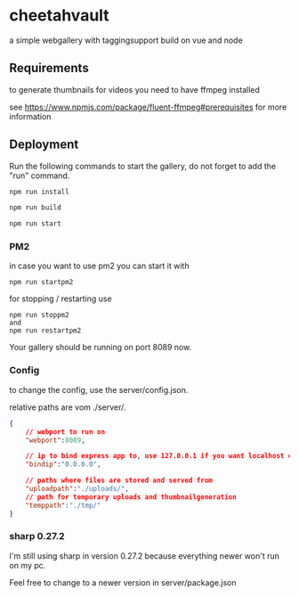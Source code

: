 # cheetahvault 

a simple webgallery with  taggingsupport build on vue and node


## Requirements
to generate thumbnails for videos you need to have ffmpeg installed

see https://www.npmjs.com/package/fluent-ffmpeg#prerequisites for more information

## Deployment

Run the following commands to start the gallery, do not forget to add the "run" command.

```bash
npm run install

npm run build

npm run start
```

### PM2
in case you want to use pm2 you can start it with
```
npm run startpm2
```
for stopping / restarting use
```
npm run stoppm2
and
npm run restartpm2
```

Your gallery should be running on port 8089 now.

### Config
to change the config, use the server/config.json.

relative paths are vom ./server/.
```json
{
    // webport to run on
    "webport":8089,

    // ip to bind express app to, use 127.0.0.1 if you want localhost only
    "bindip":"0.0.0.0",

    // paths where files are stored and served from
    "uploadpath":"./uploads/",
    // path for temporary uploads and thumbnailgeneration
    "temppath":"./tmp/"
}
```

### sharp 0.27.2
I'm still using sharp in version 0.27.2 because everything newer won't run on my pc.

Feel free to change to a newer version in server/package.json